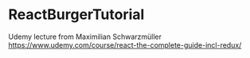# ReactBurgerTutorial
Udemy lecture from Maximilian Schwarzmüller
https://www.udemy.com/course/react-the-complete-guide-incl-redux/